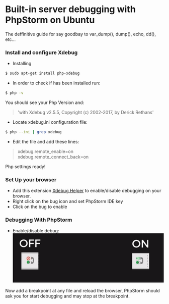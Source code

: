 # Built-in server debugging with PhpStorm on Ubuntu
The deffinitive guide for say goodbay to var_dump(), dump(), echo, dd(), etc...
### Install and configure Xdebug
- Installing
```sh
$ sudo apt-get install php-xdebug
```
- In order to check if has been installed run:
```sh
$ php -v
```
You should see your Php Version and: <br />
> 'with Xdebug v2.5.5, Copyright (c) 2002-2017, by Derick Rethans'

- Locate xdebug.ini configuration file:
```sh
$ php --ini | grep xdebug
```
- Edit the file and add these lines:
> xdebug.remote_enable=on <br />
> xdebug.remote_connect_back=on

Php settings ready!

### Set Up your browser
- Add this extension [Xdebug Helper](https://chrome.google.com/webstore/detail/xdebug-helper/eadndfjplgieldjbigjakmdgkmoaaaoc?utm_source=chrome-app-launcher-info-dialog) to enable/disable debugging on your browser.
- Right click on the bug icon and set PhpStorm IDE key
- Click on the bug to enable

### Debugging With PhpStorm
- Enable/disable debug:
![N|Solid](https://raw.githubusercontent.com/mjgr0013/built-in-server-xdebug-with-phpstorm/master/Phone.png)

Now add a breakpoint at any file and reload the browser, PhpStorm should ask you for start debugging and may stop at the breakpoint.

